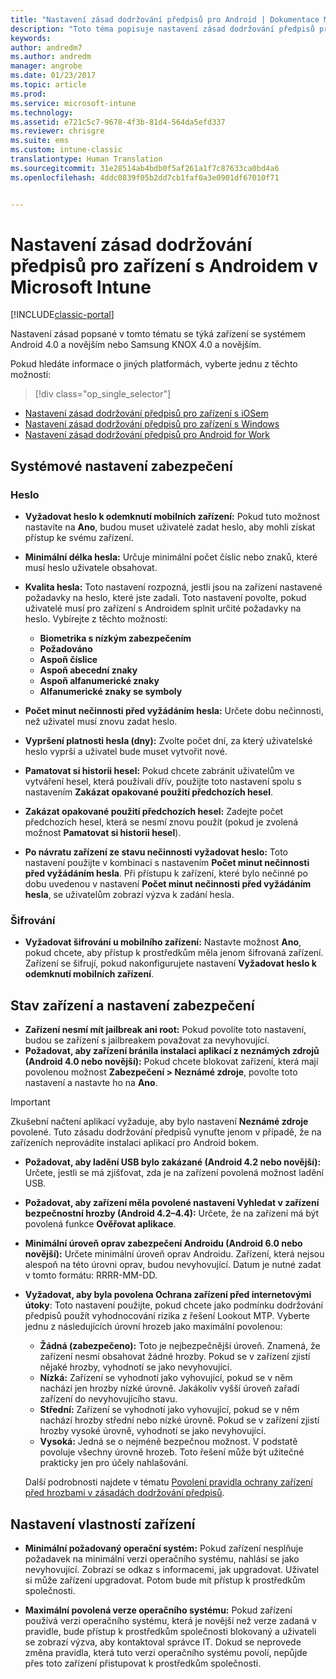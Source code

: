 ```yaml
---
title: "Nastavení zásad dodržování předpisů pro Android | Dokumentace Microsoftu"
description: "Toto téma popisuje nastavení zásad dodržování předpisů pro zařízení s Androidem."
keywords: 
author: andredm7
ms.author: andredm
manager: angrobe
ms.date: 01/23/2017
ms.topic: article
ms.prod: 
ms.service: microsoft-intune
ms.technology: 
ms.assetid: e721c5c7-9678-4f3b-81d4-564da5efd337
ms.reviewer: chrisgre
ms.suite: ems
ms.custom: intune-classic
translationtype: Human Translation
ms.sourcegitcommit: 31e28514ab4bdb0f5af261a1f7c87633ca0bd4a6
ms.openlocfilehash: 4ddc0839f05b2dd7cb1faf0a3e0901df67010f71


---
```



# <a name="compliance-policy-settings-for-android-devices-in-microsoft-intune"></a>Nastavení zásad dodržování předpisů pro zařízení s Androidem v Microsoft Intune

[!INCLUDE[classic-portal](../includes/classic-portal.md)]

Nastavení zásad popsané v tomto tématu se týká zařízení se systémem Android 4.0 a novějším nebo Samsung KNOX 4.0 a novějším.

Pokud hledáte informace o jiných platformách, vyberte jednu z těchto možností:
> [!div class="op_single_selector"]
- [Nastavení zásad dodržování předpisů pro zařízení s iOSem](ios-compliance-policy-settings-in-microsoft-intune.md)
- [Nastavení zásad dodržování předpisů pro zařízení s Windows](windows-compliance-policy-settings-in-microsoft-intune.md)
- [Nastavení zásad dodržování předpisů pro Android for Work](afw-compliance-policy-settings-in-microsoft-intune.md)

## <a name="system-security-settings"></a>Systémové nastavení zabezpečení
### <a name="password"></a>Heslo
- **Vyžadovat heslo k odemknutí mobilních zařízení:** Pokud tuto možnost nastavíte na **Ano**, budou muset uživatelé zadat heslo, aby mohli získat přístup ke svému zařízení.

-  **Minimální délka hesla:** Určuje minimální počet číslic nebo znaků, které musí heslo uživatele obsahovat.

- **Kvalita hesla:** Toto nastavení rozpozná, jestli jsou na zařízení nastavené požadavky na heslo, které jste zadali. Toto nastavení povolte, pokud uživatelé musí pro zařízení s Androidem splnit určité požadavky na heslo. Vybírejte z těchto možností:

  -   **Biometrika s nízkým zabezpečením**
  -   **Požadováno**
  -   **Aspoň číslice**
  -   **Aspoň abecední znaky**
  -   **Aspoň alfanumerické znaky**
  -   **Alfanumerické znaky se symboly**

- **Počet minut nečinnosti před vyžádáním hesla:** Určete dobu nečinnosti, než uživatel musí znovu zadat heslo.

- **Vypršení platnosti hesla (dny):** Zvolte počet dní, za který uživatelské heslo vyprší a uživatel bude muset vytvořit nové.

- **Pamatovat si historii hesel:** Pokud chcete zabránit uživatelům ve vytváření hesel, která používali dřív, použijte toto nastavení spolu s nastavením **Zakázat opakované použití předchozích hesel**.

- **Zakázat opakované použití předchozích hesel:** Zadejte počet předchozích hesel, která se nesmí znovu použít (pokud je zvolená možnost **Pamatovat si historii hesel**).

- **Po návratu zařízení ze stavu nečinnosti vyžadovat heslo:** Toto nastavení použijte v kombinaci s nastavením **Počet minut nečinnosti před vyžádáním hesla**. Při přístupu k zařízení, které bylo nečinné po dobu uvedenou v nastavení **Počet minut nečinnosti před vyžádáním hesla**, se uživatelům zobrazí výzva k zadání hesla.

### <a name="encryption"></a>Šifrování
- **Vyžadovat šifrování u mobilního zařízení:** Nastavte možnost **Ano**, pokud chcete, aby přístup k prostředkům měla jenom šifrovaná zařízení. Zařízení se šifrují, pokud nakonfigurujete nastavení **Vyžadovat heslo k odemknutí mobilních zařízení**.

## <a name="device-health-and-security-settings"></a>Stav zařízení a nastavení zabezpečení

- **Zařízení nesmí mít jailbreak ani root:** Pokud povolíte toto nastavení, budou se zařízení s jailbreakem považovat za nevyhovující.
- **Požadovat, aby zařízení bránila instalaci aplikací z neznámých zdrojů (Android 4.0 nebo novější):** Pokud chcete blokovat zařízení, která mají povolenou možnost **Zabezpečení > Neznámé zdroje**, povolte toto nastavení a nastavte ho na **Ano**.  

>[!IMPORTANT]
>Zkušební načtení aplikací vyžaduje, aby bylo nastavení **Neznámé zdroje** povolené. Tuto zásadu dodržování předpisů vynuťte jenom v případě, že na zařízeních neprovádíte instalaci aplikací pro Android bokem.

- **Požadovat, aby ladění USB bylo zakázané (Android 4.2 nebo novější):** Určete, jestli se má zjišťovat, zda je na zařízení povolená možnost ladění USB.
- **Požadovat, aby zařízení měla povolené nastavení Vyhledat v zařízení bezpečnostní hrozby (Android 4.2–4.4):** Určete, že na zařízení má být povolená funkce **Ověřovat aplikace**.
- **Minimální úroveň oprav zabezpečení Androidu (Android 6.0 nebo novější):** Určete minimální úroveň oprav Androidu.  Zařízení, která nejsou alespoň na této úrovni oprav, budou nevyhovující. Datum je nutné zadat v tomto formátu: RRRR-MM-DD.
- **Vyžadovat, aby byla povolena Ochrana zařízení před internetovými útoky**: Toto nastavení použijte, pokud chcete jako podmínku dodržování předpisů použít vyhodnocování rizika z řešení Lookout MTP. Vyberte jednu z následujících úrovní hrozeb jako maximální povolenou:

  - **Žádná (zabezpečeno):** Toto je nejbezpečnější úroveň. Znamená, že zařízení nesmí obsahovat žádné hrozby. Pokud se v zařízení zjistí nějaké hrozby, vyhodnotí se jako nevyhovující.
  - **Nízká:** Zařízení se vyhodnotí jako vyhovující, pokud se v něm nachází jen hrozby nízké úrovně. Jakákoliv vyšší úroveň zařadí zařízení do nevyhovujícího stavu.
  - **Střední:** Zařízení se vyhodnotí jako vyhovující, pokud se v něm nachází hrozby střední nebo nízké úrovně. Pokud se v zařízení zjistí hrozby vysoké úrovně, vyhodnotí se jako nevyhovující.
  - **Vysoká:** Jedná se o nejméně bezpečnou možnost. V podstatě povoluje všechny úrovně hrozeb. Toto řešení může být užitečné prakticky jen pro účely nahlašování.

  Další podrobnosti najdete v tématu [Povolení pravidla ochrany zařízení před hrozbami v zásadách dodržování předpisů](enable-device-threat-protection-rule-in-compliance-policy.md).

## <a name="device-property-settings"></a>Nastavení vlastností zařízení

- **Minimální požadovaný operační systém:** Pokud zařízení nesplňuje požadavek na minimální verzi operačního systému, nahlásí se jako nevyhovující.
  Zobrazí se odkaz s informacemi, jak upgradovat. Uživatel si může zařízení upgradovat. Potom bude mít přístup k prostředkům společnosti.

- **Maximální povolená verze operačního systému:** Pokud zařízení používá verzi operačního systému, která je novější než verze zadaná v pravidle, bude přístup k prostředkům společnosti blokovaný a uživateli se zobrazí výzva, aby kontaktoval správce IT. Dokud se neprovede změna pravidla, která tuto verzi operačního systému povolí, nepůjde přes toto zařízení přistupovat k prostředkům společnosti.



<!--HONumber=Feb17_HO1-->


